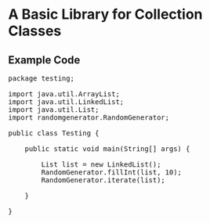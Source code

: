#  A Basic Library for Collection Classes

<h2>Example Code</h2>

<pre>
package testing;

import java.util.ArrayList;
import java.util.LinkedList;
import java.util.List;
import randomgenerator.RandomGenerator;

public class Testing {

    public static void main(String[] args) {

        List<Integer> list = new LinkedList<Integer>();
        RandomGenerator.fillInt(list, 10);
        RandomGenerator.iterate(list);
       
    }
    
}
</pre>
